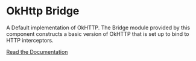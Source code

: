 OkHttp Bridge
=============

A Default implementation of OkHTTP. The Bridge module provided by this
component constructs a basic version of OkHTTP that is set up to bind to
HTTP interceptors.

[Read the Documentation](http://drivechain.inkapplications.com/okhttp-bridge)
